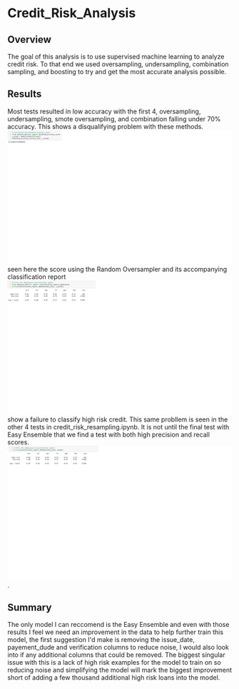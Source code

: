 # Credit_Risk_Analysis
## Overview
The goal of this analysis is to use supervised machine learning to analyze credit risk. To that end we used oversampling, undersampling, combination sampling, and boosting to try and get the most accurate analysis possible. 

## Results
Most tests resulted in low accuracy with the first 4, oversampling, undersampling, smote oversampling, and combination falling under 70% accuracy. This shows a disqualifying problem with these methods. ![Alt text](resources/overacc.png) seen here the score using the Random Oversampler and its accompanying classification report ![Alt text](resources/classrepover.png) show a failure to classify high risk credit. This same probllem is seen in the other 4 tests in credit_risk_resampling.ipynb. It is not until the final test with Easy Ensemble that we find a test with both high precision and recall scores. ![Alt text](resources/classrepeasy.png). 

## Summary 
The only model I can reccomend is the Easy Ensemble and even with those results I feel we need an improvement in the data to help further train this model, the first suggestion I'd make is removing the issue_date, payement_dude and verification columns to reduce noise, I would also look into if any additional columns that could be removed. The biggest singular issue with this is a lack of high risk examples for the model to train on so reducing noise and simplifying the model will mark the biggest improvement short of adding a few thousand additional high risk loans into the model. 
